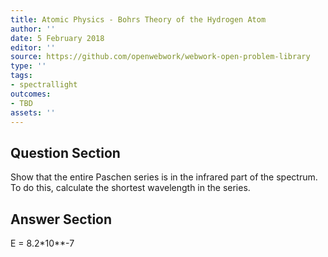```yaml
---
title: Atomic Physics - Bohrs Theory of the Hydrogen Atom
author: ''
date: 5 February 2018
editor: ''
source: https://github.com/openwebwork/webwork-open-problem-library
type: ''
tags:
- spectrallight
outcomes:
- TBD
assets: ''
---
```


## Question Section 

Show that the entire Paschen series is in the infrared part of the spectrum. To do this, calculate the shortest wavelength in the series.



## Answer Section

E = 8.2*10**-7